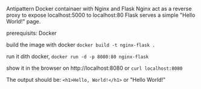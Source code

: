 Antipattern Docker containaer with Nginx and Flask
Nginx act as a reverse proxy to expose localhost:5000 to localhost:80
Flask serves a simple "Hello World!" page.

prerequisits: Docker

build the image with docker
`docker build -t nginx-flask .`

run it dith docker,
`docker run -d -p 8080:80 nginx-flask`

show it in the browser on http://localhost:8080 or
`curl localhost:8080`

The output should be: `<h1>Hello, World!</h1>` or "Hello World!"
